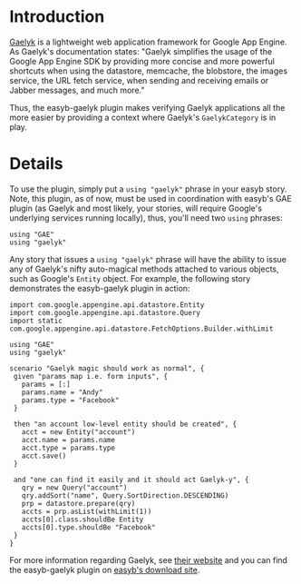 # Introduction #

[Gaelyk](http://gaelyk.appspot.com/) is a lightweight web application framework for Google App Engine. As Gaelyk's documentation states: "Gaelyk simplifies the usage of the Google App Engine SDK by providing more concise and more powerful shortcuts when using the datastore, memcache, the blobstore, the images service, the URL fetch service, when sending and receiving emails or Jabber messages, and much more."

Thus, the easyb-gaelyk plugin makes verifying Gaelyk applications all the more easier by providing a context where Gaelyk's `GaelykCategory` is in play.


# Details #

To use the plugin, simply put a `using "gaelyk"` phrase in your easyb story. Note, this plugin, as of now, must be used in coordination with easyb's GAE plugin (as Gaelyk and most likely, your stories, will require Google's underlying services running locally), thus, you'll need two `using` phrases:
```
using "GAE"
using "gaelyk"
```

Any story that issues a `using "gaelyk"`  phrase will have the ability to issue any of Gaelyk's nifty auto-magical methods attached to various objects, such as Google's `Entity` object. For example, the following story demonstrates the easyb-gaelyk plugin in action:

```
import com.google.appengine.api.datastore.Entity
import com.google.appengine.api.datastore.Query
import static com.google.appengine.api.datastore.FetchOptions.Builder.withLimit

using "GAE"
using "gaelyk"

scenario "Gaelyk magic should work as normal", {
 given "params map i.e. form inputs", {
   params = [:]
   params.name = "Andy"
   params.type = "Facebook"
 }

 then "an account low-level entity should be created", {
   acct = new Entity("account")
   acct.name = params.name
   acct.type = params.type
   acct.save()		  
 }
 
 and "one can find it easily and it should act Gaelyk-y", {
   qry = new Query("account")
   qry.addSort("name", Query.SortDirection.DESCENDING)
   prp = datastore.prepare(qry)
   accts = prp.asList(withLimit(1))
   accts[0].class.shouldBe Entity
   accts[0].type.shouldBe "Facebook"
 }
}
```

For more information regarding Gaelyk, see [their website](http://gaelyk.appspot.com/) and you can find the easyb-gaelyk plugin on [easyb's download site](http://code.google.com/p/easyb/downloads/list).